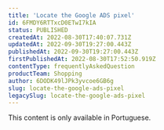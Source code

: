 ```yaml
---
title: 'Locate the Google ADS pixel'
id: 6FMDY6RTTxcD0ETwI7kIA
status: PUBLISHED
createdAt: 2022-08-30T17:40:07.731Z
updatedAt: 2022-09-30T19:27:00.443Z
publishedAt: 2022-09-30T19:27:00.443Z
firstPublishedAt: 2022-08-30T17:52:50.919Z
contentType: frequentlyAskedQuestion
productTeam: Shopping
author: 6DODK49lJPk3yvcoe6GB6g
slug: locate-the-google-ads-pixel
legacySlug: locate-the-google-ads-pixel
---
```


<div class="alert alert-warning">
  <p>This content is only available in Portuguese.</p>
</div>
